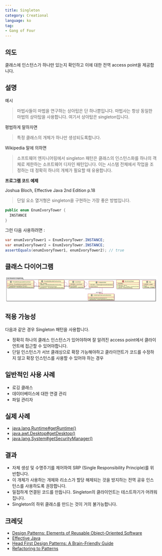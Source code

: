 ```yaml
---
title: Singleton
category: Creational
language: ko
tag:
- Gang of Four
---
```


## 의도

클래스에 인스턴스가 하나만 있는지 확인하고 이에 대한 전역 access point을 제공합니다.

## 설명

예시

> 마법사들이 마법을 연구하는 상아탑은 단 하나뿐입니다. 마법사는 항상 동일한 마법의 상아탑을 사용합니다. 여기서 상아탑은 singleton입니다.

평범하게 말하자면

> 특정 클래스의 개체가 하나만 생성되도록합니다.

Wikipedia 말에 의하면

> 소프트웨어 엔지니어링에서 singleton 패턴은 클래스의 인스턴스화를 하나의 객체로 제한하는 소프트웨어 디자인 패턴입니다. 이는 시스템 전체에서 작업을 조정하는 데 정확히 하나의 개체가 필요할 때 유용합니다.

**프로그램 코드 예제**

Joshua Bloch, Effective Java 2nd Edition p.18

> 단일 요소 열거형은 singleton을 구현하는 가장 좋은 방법입니다.

```java
public enum EnumIvoryTower {
  INSTANCE
}
```

그런 다음 사용하려면 :

```java
var enumIvoryTower1 = EnumIvoryTower.INSTANCE;
var enumIvoryTower2 = EnumIvoryTower.INSTANCE;
assertEquals(enumIvoryTower1, enumIvoryTower2); // true
```

## 클래스 다이어그램

![alt text](./etc/singleton.urm.png)

## 적용 가능성

다음과 같은 경우 Singleton 패턴을 사용합니다.

- 정확히 하나의 클래스 인스턴스가 있어야하며 잘 알려진 access point에서 클라이언트에 접근할 수 있어야합니다.
- 단일 인스턴스가 서브 클래싱으로 확장 가능해야하고 클라이언트가 코드를 수정하지 않고 확장 인스턴스를 사용할 수 있어야 하는 경우

## 일반적인 사용 사례

- 로깅 클래스
- 데이터베이스에 대한 연결 관리
- 파일 관리자

## 실제 사례

- [java.lang.Runtime#getRuntime()](http://docs.oracle.com/javase/8/docs/api/java/lang/Runtime.html#getRuntime%28%29)
- [java.awt.Desktop#getDesktop()](http://docs.oracle.com/javase/8/docs/api/java/awt/Desktop.html#getDesktop--)
- [java.lang.System#getSecurityManager()](http://docs.oracle.com/javase/8/docs/api/java/lang/System.html#getSecurityManager--)

## 결과

- 자체 생성 및 수명주기를 제어하여 SRP (Single Responsibility Principle)를 위반합니다.
- 이 개체가 사용하는 개체와 리소스가 할당 해제되는 것을 방지하는 전역 공유 인스턴스를 사용하도록 권장합니다.
- 밀접하게 연결된 코드를 만듭니다. Singleton의 클라이언트는 테스트하기가 어려워집니다.
- Singleton의 하위 클래스를 만드는 것이 거의 불가능합니다.

## 크레딧

- [Design Patterns: Elements of Reusable Object-Oriented Software](https://www.amazon.com/gp/product/0201633612/ref=as_li_tl?ie=UTF8&camp=1789&creative=9325&creativeASIN=0201633612&linkCode=as2&tag=javadesignpat-20&linkId=675d49790ce11db99d90bde47f1aeb59)
- [Effective Java](https://www.amazon.com/gp/product/0134685997/ref=as_li_tl?ie=UTF8&camp=1789&creative=9325&creativeASIN=0134685997&linkCode=as2&tag=javadesignpat-20&linkId=4e349f4b3ff8c50123f8147c828e53eb)
- [Head First Design Patterns: A Brain-Friendly Guide](https://www.amazon.com/gp/product/0596007124/ref=as_li_tl?ie=UTF8&camp=1789&creative=9325&creativeASIN=0596007124&linkCode=as2&tag=javadesignpat-20&linkId=6b8b6eea86021af6c8e3cd3fc382cb5b)
- [Refactoring to Patterns](https://www.amazon.com/gp/product/0321213351/ref=as_li_tl?ie=UTF8&camp=1789&creative=9325&creativeASIN=0321213351&linkCode=as2&tag=javadesignpat-20&linkId=2a76fcb387234bc71b1c61150b3cc3a7)
